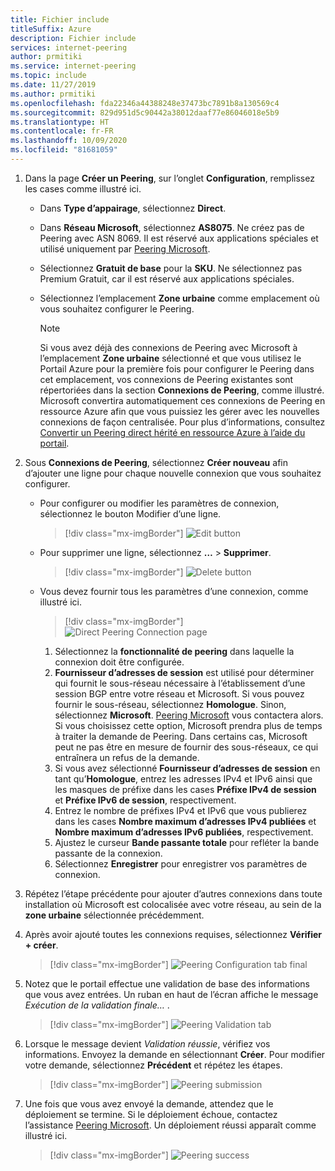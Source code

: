 ```yaml
---
title: Fichier include
titleSuffix: Azure
description: Fichier include
services: internet-peering
author: prmitiki
ms.service: internet-peering
ms.topic: include
ms.date: 11/27/2019
ms.author: prmitiki
ms.openlocfilehash: fda22346a44388248e37473bc7891b8a130569c4
ms.sourcegitcommit: 829d951d5c90442a38012daaf77e86046018e5b9
ms.translationtype: HT
ms.contentlocale: fr-FR
ms.lasthandoff: 10/09/2020
ms.locfileid: "81681059"
---
```

1. Dans la page **Créer un Peering**, sur l’onglet **Configuration**, remplissez les cases comme illustré ici.

    * Dans **Type d’appairage**, sélectionnez **Direct**.
    * Dans **Réseau Microsoft**, sélectionnez **AS8075**. Ne créez pas de Peering avec ASN 8069. Il est réservé aux applications spéciales et utilisé uniquement par [Peering Microsoft](mailto:peering@microsoft.com).
    * Sélectionnez **Gratuit de base** pour la **SKU**. Ne sélectionnez pas Premium Gratuit, car il est réservé aux applications spéciales.
    * Sélectionnez l’emplacement **Zone urbaine** comme emplacement où vous souhaitez configurer le Peering.

        > [!NOTE]
        > Si vous avez déjà des connexions de Peering avec Microsoft à l’emplacement **Zone urbaine** sélectionné et que vous utilisez le Portail Azure pour la première fois pour configurer le Peering dans cet emplacement, vos connexions de Peering existantes sont répertoriées dans la section **Connexions de Peering**, comme illustré. Microsoft convertira automatiquement ces connexions de Peering en ressource Azure afin que vous puissiez les gérer avec les nouvelles connexions de façon centralisée. Pour plus d’informations, consultez [Convertir un Peering direct hérité en ressource Azure à l’aide du portail](../howto-legacy-direct-portal.md).
        >

1. Sous **Connexions de Peering**, sélectionnez **Créer nouveau** afin d’ajouter une ligne pour chaque nouvelle connexion que vous souhaitez configurer.

    * Pour configurer ou modifier les paramètres de connexion, sélectionnez le bouton Modifier d’une ligne.

        > [!div class="mx-imgBorder"]
        > ![Edit button](../media/setup-direct-conf-tab-edit.png)
    
    * Pour supprimer une ligne, sélectionnez **…**  > **Supprimer**.

        > [!div class="mx-imgBorder"]
        > ![Delete button](../media/setup-direct-conf-tab-delete.png)

    * Vous devez fournir tous les paramètres d’une connexion, comme illustré ici.

         > [!div class="mx-imgBorder"]
         > ![Direct Peering Connection page](../media/setup-direct-conf-tab-connection.png)

        1. Sélectionnez la **fonctionnalité de peering** dans laquelle la connexion doit être configurée.
        1. **Fournisseur d’adresses de session** est utilisé pour déterminer qui fournit le sous-réseau nécessaire à l’établissement d’une session BGP entre votre réseau et Microsoft. Si vous pouvez fournir le sous-réseau, sélectionnez **Homologue**. Sinon, sélectionnez **Microsoft**. [Peering Microsoft](mailto:peering@microsoft.com) vous contactera alors. Si vous choisissez cette option, Microsoft prendra plus de temps à traiter la demande de Peering. Dans certains cas, Microsoft peut ne pas être en mesure de fournir des sous-réseaux, ce qui entraînera un refus de la demande.
        1. Si vous avez sélectionné **Fournisseur d’adresses de session** en tant qu’**Homologue**, entrez les adresses IPv4 et IPv6 ainsi que les masques de préfixe dans les cases **Préfixe IPv4 de session** et **Préfixe IPv6 de session**, respectivement.
        1. Entrez le nombre de préfixes IPv4 et IPv6 que vous publierez dans les cases **Nombre maximum d’adresses IPv4 publiées** et **Nombre maximum d’adresses IPv6 publiées**, respectivement.
        1. Ajustez le curseur **Bande passante totale** pour refléter la bande passante de la connexion.
        1. Sélectionnez **Enregistrer** pour enregistrer vos paramètres de connexion.

1. Répétez l’étape précédente pour ajouter d’autres connexions dans toute installation où Microsoft est colocalisée avec votre réseau, au sein de la **zone urbaine** sélectionnée précédemment.

1. Après avoir ajouté toutes les connexions requises, sélectionnez **Vérifier + créer**.

    > [!div class="mx-imgBorder"]
    > ![Peering Configuration tab final](../media/setup-direct-conf-tab-final.png)

1. Notez que le portail effectue une validation de base des informations que vous avez entrées. Un ruban en haut de l’écran affiche le message *Exécution de la validation finale…* .

    > [!div class="mx-imgBorder"]
    > ![Peering Validation tab](../media/setup-direct-review-tab-validation.png)

1. Lorsque le message devient *Validation réussie*, vérifiez vos informations. Envoyez la demande en sélectionnant **Créer**. Pour modifier votre demande, sélectionnez **Précédent** et répétez les étapes.

    > [!div class="mx-imgBorder"]
    > ![Peering submission](../media/setup-direct-review-tab-submit.png)

1. Une fois que vous avez envoyé la demande, attendez que le déploiement se termine. Si le déploiement échoue, contactez l’assistance [Peering Microsoft](mailto:peering@microsoft.com). Un déploiement réussi apparaît comme illustré ici.

    > [!div class="mx-imgBorder"]
    > ![Peering success](../media/setup-direct-success.png)
